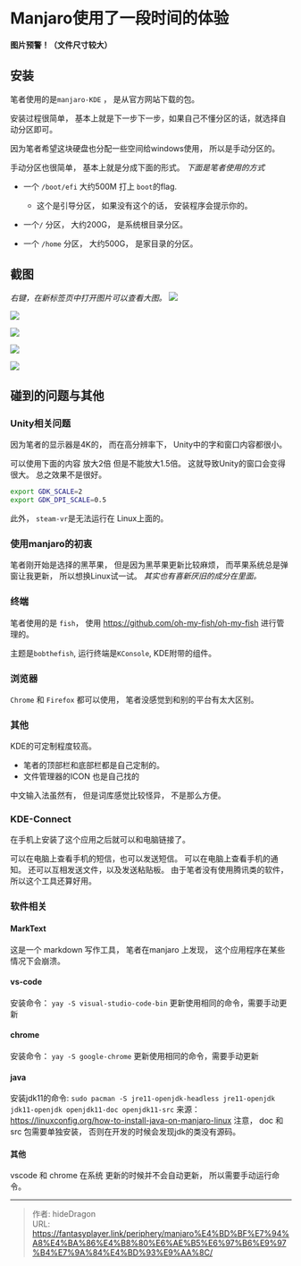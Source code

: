# Manjaro使用了一段时间的体验


**图片预警！（文件尺寸较大）**

## 安装

笔者使用的是`manjaro-KDE` ， 是从官方网站下载的包。 

安装过程很简单， 基本上就是下一步下一步，如果自己不懂分区的话，就选择自动分区即可。 

因为笔者希望这块硬盘也分配一些空间给windows使用， 所以是手动分区的。 

手动分区也很简单， 基本上就是分成下面的形式。 *下面是笔者使用的方式*

- 一个 `/boot/efi` 大约500M 打上 `boot`的flag.
  
  - 这个是引导分区， 如果没有这个的话， 安装程序会提示你的。 

- 一个`/` 分区， 大约200G， 是系统根目录分区。

- 一个 `/home` 分区， 大约500G， 是家目录的分区。 

## 截图
*右键，在新标签页中打开图片可以查看大图。*
![](/img/periphery/manjaro-kde/1.png)

![](/img/periphery/manjaro-kde/2.png)

![](/img/periphery/manjaro-kde/3.png) 

![](/img/periphery/manjaro-kde/4.png)

![](/img/periphery/manjaro-kde/5.png)

## 碰到的问题与其他

### Unity相关问题

因为笔者的显示器是4K的， 而在高分辨率下， Unity中的字和窗口内容都很小。 

可以使用下面的内容 放大2倍 但是不能放大1.5倍。 这就导致Unity的窗口会变得很大。 
总之效果不是很好。 

```bash
export GDK_SCALE=2
export GDK_DPI_SCALE=0.5
```
此外， `steam-vr`是无法运行在 Linux上面的。  

### 使用manjaro的初衷
笔者刚开始是选择的黑苹果， 但是因为黑苹果更新比较麻烦， 而苹果系统总是弹窗让我更新， 所以想换Linux试一试。   *其实也有喜新厌旧的成分在里面。*

### 终端 
笔者使用的是 `fish`， 使用 https://github.com/oh-my-fish/oh-my-fish 进行管理的。

主题是`bobthefish`, 运行终端是`KConsole`, KDE附带的组件。 

### 浏览器
`Chrome` 和 `Firefox` 都可以使用， 笔者没感觉到和别的平台有太大区别。

### 其他
KDE的可定制程度较高。
- 笔者的顶部栏和底部栏都是自己定制的。 
- 文件管理器的ICON 也是自己找的 

中文输入法虽然有， 但是词库感觉比较怪异， 不是那么方便。  

### KDE-Connect
在手机上安装了这个应用之后就可以和电脑链接了。 

可以在电脑上查看手机的短信，也可以发送短信。 
可以在电脑上查看手机的通知。
还可以互相发送文件，以及发送粘贴板。 
由于笔者没有使用腾讯类的软件， 所以这个工具还算好用。

### 软件相关

#### MarkText
这是一个 markdown 写作工具， 笔者在manjaro 上发现， 这个应用程序在某些情况下会崩溃。 

#### vs-code
安装命令： `yay -S visual-studio-code-bin`
更新使用相同的命令，需要手动更新


#### chrome
安装命令：  `yay -S google-chrome`
更新使用相同的命令，需要手动更新

#### java
安装jdk11的命令:  `sudo pacman -S jre11-openjdk-headless jre11-openjdk jdk11-openjdk openjdk11-doc openjdk11-src`
来源：  https://linuxconfig.org/how-to-install-java-on-manjaro-linux
注意， doc 和 src 包需要单独安装， 否则在开发的时候会发现jdk的类没有源码。

#### 其他
vscode 和 chrome 在系统 更新的时候并不会自动更新， 所以需要手动运行命令。 



---

> 作者: hideDragon  
> URL: https://fantasyplayer.link/periphery/manjaro%E4%BD%BF%E7%94%A8%E4%BA%86%E4%B8%80%E6%AE%B5%E6%97%B6%E9%97%B4%E7%9A%84%E4%BD%93%E9%AA%8C/  

